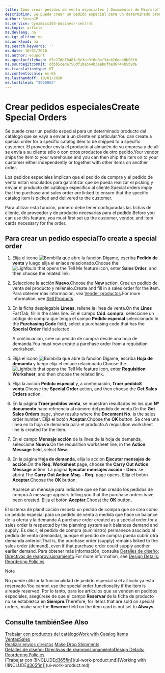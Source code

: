 ```yaml
---
title: Cómo crear pedidos de venta especiales | Documentos de Microsoft
description: Se puede crear un pedido especial para un determinado producto del catálogo que se vaya a enviar a un cliente en particular. El proveedor envía el producto al almacén de su empresa y de allí se envía a su cliente sólo o con otros productos de otro pedido.
author: SorenGP
ms.service: dynamics365-business-central
ms.topic: article
ms.devlang: na
ms.tgt_pltfrm: na
ms.workload: na
ms.search.keywords: ''
ms.date: 10/01/2020
ms.author: edupont
ms.openlocfilehash: 85e27db78481e3e3cd9f8e8ef34eb26eee8b08f0
ms.sourcegitcommit: ddbb5cede750df1baba4b3eab8fbed6744b5b9d6
ms.translationtype: HT
ms.contentlocale: es-ES
ms.lasthandoff: 10/01/2020
ms.locfileid: "3925902"
---
```

# <a name="create-special-orders"></a><span data-ttu-id="8a41b-104">Crear pedidos especiales</span><span class="sxs-lookup"><span data-stu-id="8a41b-104">Create Special Orders</span></span>
<span data-ttu-id="8a41b-105">Se puede crear un pedido especial para un determinado producto del catálogo que se vaya a enviar a un cliente en particular.</span><span class="sxs-lookup"><span data-stu-id="8a41b-105">You can create a special order for a specific catalog item to be shipped to a specific customer.</span></span> <span data-ttu-id="8a41b-106">El proveedor envía el producto al almacén de su empresa y de allí se envía a su cliente sólo o con otros productos de otro pedido.</span><span class="sxs-lookup"><span data-stu-id="8a41b-106">Your vendor ships the item to your warehouse and you can then ship the item on to your customer either independently or together with other items on another order.</span></span>  

<span data-ttu-id="8a41b-107">Los pedidos especiales implican que el pedido de compra y el pedido de venta están vinculados para garantizar que se pueda realizar el picking y enviar el producto del catálogo específico al cliente.</span><span class="sxs-lookup"><span data-stu-id="8a41b-107">Special orders imply that the purchase and sales order are linked to ensure that the specific catalog item is picked and delivered to the customer.</span></span>  

<span data-ttu-id="8a41b-108">Para utilizar esta función, primero debe tener configuradas las fichas de cliente, de proveedor y de producto necesarias para el pedido.</span><span class="sxs-lookup"><span data-stu-id="8a41b-108">Before you can use this feature, you must first set up the customer, vendor, and item cards necessary for the order.</span></span>  

## <a name="to-create-a-special-order"></a><span data-ttu-id="8a41b-109">Para crear un pedido especial</span><span class="sxs-lookup"><span data-stu-id="8a41b-109">To create a special order</span></span>  
1.  <span data-ttu-id="8a41b-110">Elija el icono ![Bombilla que abre la función Dígame](media/ui-search/search_small.png "Dígame qué desea hacer"), escriba **Pedido de venta** y luego elija el enlace relacionado.</span><span class="sxs-lookup"><span data-stu-id="8a41b-110">Choose the ![Lightbulb that opens the Tell Me feature](media/ui-search/search_small.png "Tell me what you want to do") icon, enter **Sales Order**, and then choose the related link.</span></span>  
2. <span data-ttu-id="8a41b-111">Seleccione la acción **Nuevo**.</span><span class="sxs-lookup"><span data-stu-id="8a41b-111">Choose the **New** action.</span></span> <span data-ttu-id="8a41b-112">Cree un  pedido de venta del producto y rellénelo.</span><span class="sxs-lookup"><span data-stu-id="8a41b-112">Create and fill in a  sales order for the item.</span></span> <span data-ttu-id="8a41b-113">Para obtener más información, vea [Vender productos](sales-how-sell-products.md).</span><span class="sxs-lookup"><span data-stu-id="8a41b-113">For more information, see [Sell Products](sales-how-sell-products.md).</span></span>
3.  <span data-ttu-id="8a41b-114">En la ficha desplegable **Líneas**, rellene la línea de venta.</span><span class="sxs-lookup"><span data-stu-id="8a41b-114">On the **Lines** FastTab, fill in the sales line.</span></span> <span data-ttu-id="8a41b-115">En el campo **Cód. compra**, seleccione un código de compra que tenga el campo **Pedido especial** seleccionado.</span><span class="sxs-lookup"><span data-stu-id="8a41b-115">In the **Purchasing Code** field, select a purchasing code that has the **Special Order** field selected.</span></span>

    <span data-ttu-id="8a41b-116">A continuación, cree un pedido de compra desde una hoja de demanda.</span><span class="sxs-lookup"><span data-stu-id="8a41b-116">You must now create a purchase order from a requisition worksheet.</span></span>  
4. <span data-ttu-id="8a41b-117">Elija el icono ![Bombilla que abre la función Dígame](media/ui-search/search_small.png "Dígame qué desea hacer"), escriba **Hoja de demanda** y luego elija el enlace relacionado.</span><span class="sxs-lookup"><span data-stu-id="8a41b-117">Choose the ![Lightbulb that opens the Tell Me feature](media/ui-search/search_small.png "Tell me what you want to do") icon, enter **Requisition Worksheet**, and then choose the related link.</span></span>  
5. <span data-ttu-id="8a41b-118">Elija la acción **Pedido especial** y, a continuación, **Traer pedidoS venta**.</span><span class="sxs-lookup"><span data-stu-id="8a41b-118">Choose the **Special Order** action, and then choose the **Get Sales Orders** action.</span></span>  
6.  <span data-ttu-id="8a41b-119">En la página **Traer pedidos venta**, se muestran resultados en los que **Nº documento** hace referencia al número del pedido de venta.</span><span class="sxs-lookup"><span data-stu-id="8a41b-119">On the **Get Sales Orders** page, show results where the **Document No.** is the sales order number.</span></span> <span data-ttu-id="8a41b-120">Elija el botón **Aceptar**.</span><span class="sxs-lookup"><span data-stu-id="8a41b-120">Choose the **OK** button.</span></span> <span data-ttu-id="8a41b-121">Se crea una línea en la hoja de demanda para el producto.</span><span class="sxs-lookup"><span data-stu-id="8a41b-121">A requisition worksheet line is created for the item.</span></span>  
7.  <span data-ttu-id="8a41b-122">En el campo **Mensaje acción** de la línea de la hoja de demanda, seleccione **Nuevo**.</span><span class="sxs-lookup"><span data-stu-id="8a41b-122">On the requisition worksheet line, in the **Action Message** field, select **New**.</span></span>  
8.  <span data-ttu-id="8a41b-123">En la página **Hoja de demanda**, elija la acción **Ejecutar mensajes de acción**.</span><span class="sxs-lookup"><span data-stu-id="8a41b-123">On the **Req. Worksheet** page, choose the **Carry Out Action Message** action.</span></span> <span data-ttu-id="8a41b-124">La página **Ejecutar mensajes acción - Dem.** se abrirá.</span><span class="sxs-lookup"><span data-stu-id="8a41b-124">The **Carry Out Action Msg. - Req.** page opens.</span></span> <span data-ttu-id="8a41b-125">Elija el botón **Aceptar**.</span><span class="sxs-lookup"><span data-stu-id="8a41b-125">Choose the **OK** button.</span></span>  

    <span data-ttu-id="8a41b-126">Aparece un mensaje para indicarle que se han creado los pedidos de compra.</span><span class="sxs-lookup"><span data-stu-id="8a41b-126">A message appears telling you that the purchase orders have been created.</span></span> <span data-ttu-id="8a41b-127">Elija el botón **Aceptar**.</span><span class="sxs-lookup"><span data-stu-id="8a41b-127">Choost the **OK** button.</span></span>  

<span data-ttu-id="8a41b-128">El sistema de planificación respeta un pedido de compra que se crea como un pedido especial para un pedido de venta a medida que hace un balance de la oferta y la demanda.</span><span class="sxs-lookup"><span data-stu-id="8a41b-128">A purchase order created as a special order for a sales order is respected by the planning system as it balances demand and supply.</span></span> <span data-ttu-id="8a41b-129">Es decir, el pedido de compra (suministro) permanece asociado al pedido de venta (demanda), aunque el pedido de compra pueda cubrir otra demanda anterior.</span><span class="sxs-lookup"><span data-stu-id="8a41b-129">That is, the purchase order (supply) remains linked to the sales order (demand), even if that purchase order could supply another earlier demand.</span></span> <span data-ttu-id="8a41b-130">Para obtener más información, consulte [Detalles de diseño: Directivas de reaprovisionamiento](design-details-reservation-order-tracking-and-action-messaging.md).</span><span class="sxs-lookup"><span data-stu-id="8a41b-130">For more information, see [Design Details: Reordering Policies](design-details-reservation-order-tracking-and-action-messaging.md).</span></span>  

> [!NOTE]  
>  <span data-ttu-id="8a41b-131">No puede utilizar la funcionalidad de pedido especial si el artículo ya está reservado.</span><span class="sxs-lookup"><span data-stu-id="8a41b-131">You cannot use the special order functionality if the item is already reserved.</span></span> <span data-ttu-id="8a41b-132">Por lo tanto, para los artículos que se venden en pedidos especiales, asegúrese de que el campo **Reservar** de la ficha de producto no se establezca en **Siempre**.</span><span class="sxs-lookup"><span data-stu-id="8a41b-132">Therefore, for items that are sold on special orders, make sure the **Reserve** field on the item card is not set to **Always**.</span></span>  

## <a name="see-also"></a><span data-ttu-id="8a41b-133">Consulte también</span><span class="sxs-lookup"><span data-stu-id="8a41b-133">See Also</span></span>  
[<span data-ttu-id="8a41b-134">Trabajar con productos del catálogo</span><span class="sxs-lookup"><span data-stu-id="8a41b-134">Work with Catalog Items</span></span>](inventory-how-work-nonstock-items.md)  
[<span data-ttu-id="8a41b-135">Ventas</span><span class="sxs-lookup"><span data-stu-id="8a41b-135">Sales</span></span>](sales-manage-sales.md)  
<span data-ttu-id="8a41b-136">[Realizar envíos directos](sales-how-drop-shipment.md) </span><span class="sxs-lookup"><span data-stu-id="8a41b-136">[Make Drop Shipments](sales-how-drop-shipment.md) </span></span>  
[<span data-ttu-id="8a41b-137">Detalles de diseño: Directivas de reaprovisionamiento</span><span class="sxs-lookup"><span data-stu-id="8a41b-137">Design Details: Reordering Policies</span></span>](design-details-reservation-order-tracking-and-action-messaging.md)  
<span data-ttu-id="8a41b-138">[Trabajar con [!INCLUDE[d365fin](includes/d365fin_md.md)]](ui-work-product.md)</span><span class="sxs-lookup"><span data-stu-id="8a41b-138">[Working with [!INCLUDE[d365fin](includes/d365fin_md.md)]](ui-work-product.md)</span></span>
